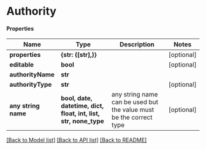 # Authority

#### Properties
Name | Type | Description | Notes
------------ | ------------- | ------------- | -------------
**properties** | **{str: ([str],)}** |  | [optional] 
**editable** | **bool** |  | [optional] 
**authorityName** | **str** |  | 
**authorityType** | **str** |  | [optional] 
**any string name** | **bool, date, datetime, dict, float, int, list, str, none_type** | any string name can be used but the value must be the correct type | [optional]

[[Back to Model list]](../README.md#documentation-for-models) [[Back to API list]](../README.md#documentation-for-api-endpoints) [[Back to README]](../README.md)


